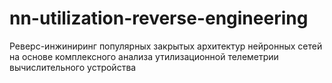 # nn-utilization-reverse-engineering
Реверс-инжиниринг популярных закрытых архитектур нейронных сетей на основе комплексного анализа утилизационной телеметрии вычислительного устройства
